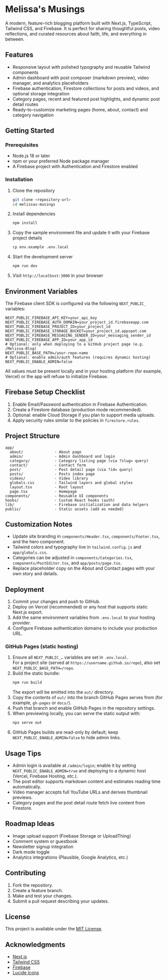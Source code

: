 # Melissa's Musings

A modern, feature-rich blogging platform built with Next.js, TypeScript, Tailwind CSS, and Firebase. It is perfect for sharing thoughtful posts, video reflections, and curated resources about faith, life, and everything in between.

## Features
- Responsive layout with polished typography and reusable Tailwind components
- Admin dashboard with post composer (markdown preview), video manager, and analytics placeholders
- Firebase authentication, Firestore collections for posts and videos, and optional storage integration
- Category pages, recent and featured post highlights, and dynamic post detail routes
- Ready-to-customize marketing pages (home, about, contact) and category navigation

## Getting Started

### Prerequisites
- Node.js 18 or later
- npm or your preferred Node package manager
- A Firebase project with Authentication and Firestore enabled

### Installation
1. Clone the repository
   ```bash
   git clone <repository-url>
   cd melissas-musings
   ```
2. Install dependencies
   ```bash
   npm install
   ```
3. Copy the sample environment file and update it with your Firebase project details
   ```bash
   cp env.example .env.local
   ```
4. Start the development server
   ```bash
   npm run dev
   ```
5. Visit `http://localhost:3000` in your browser

## Environment Variables

The Firebase client SDK is configured via the following `NEXT_PUBLIC_` variables:

```
NEXT_PUBLIC_FIREBASE_API_KEY=your_api_key
NEXT_PUBLIC_FIREBASE_AUTH_DOMAIN=your_project_id.firebaseapp.com
NEXT_PUBLIC_FIREBASE_PROJECT_ID=your_project_id
NEXT_PUBLIC_FIREBASE_STORAGE_BUCKET=your_project_id.appspot.com
NEXT_PUBLIC_FIREBASE_MESSAGING_SENDER_ID=your_messaging_sender_id
NEXT_PUBLIC_FIREBASE_APP_ID=your_app_id
# Optional: only when deploying to a GitHub project page (e.g. /Melissa-Blog)
NEXT_PUBLIC_BASE_PATH=/your-repo-name
# Optional: enable admin/auth features (requires dynamic hosting)
NEXT_PUBLIC_ENABLE_ADMIN=false
```

All values must be present locally and in your hosting platform (for example, Vercel) or the app will refuse to initialize Firebase.

## Firebase Setup Checklist
1. Enable Email/Password authentication in Firebase Authentication.
2. Create a Firestore database (production mode recommended).
3. Optional: enable Cloud Storage if you plan to support media uploads.
4. Apply security rules similar to the policies in `firestore.rules`.

## Project Structure

```
app/
  about/              - About page
  admin/              - Admin dashboard and login
  category/           - Category listing page (via ?slug= query)
  contact/            - Contact form
  post/               - Post detail page (via ?id= query)
  posts/              - Posts index page
  videos/             - Video library
  globals.css         - Tailwind layers and global styles
  layout.tsx          - Root layout
  page.tsx            - Homepage
components/           - Reusable UI components
hooks/                - Custom React hooks (auth)
lib/                  - Firebase initialization and data helpers
public/               - Static assets (add as needed)
```

## Customization Notes
- Update site branding in `components/Header.tsx`, `components/Footer.tsx`, and the hero component.
- Tailwind colors and typography live in `tailwind.config.js` and `app/globals.css`.
- Categories can be adjusted in `components/Categories.tsx`, `components/PostEditor.tsx`, and `app/posts/page.tsx`.
- Replace placeholder copy on the About and Contact pages with your own story and details.

## Deployment
1. Commit your changes and push to GitHub.
2. Deploy on Vercel (recommended) or any host that supports static Next.js export.
3. Add the same environment variables from `.env.local` to your hosting provider.
4. Configure Firebase authentication domains to include your production URL.

### GitHub Pages (static hosting)
1. Ensure all `NEXT_PUBLIC_…` variables are set in `.env.local`.  
   For a project site (served at `https://username.github.io/repo`), also set `NEXT_PUBLIC_BASE_PATH=/repo`.
2. Build the static bundle:
   ```bash
   npm run build
   ```
   The export will be emitted into the `out/` directory.
3. Copy the contents of `out/` into the branch GitHub Pages serves from (for example, `gh-pages` or `docs/`).
4. Push that branch and enable GitHub Pages in the repository settings.
5. When previewing locally, you can serve the static output with:
   ```bash
   npx serve out
   ```
6. GitHub Pages builds are read-only by default; keep `NEXT_PUBLIC_ENABLE_ADMIN=false` to hide admin links.

## Usage Tips
- Admin login is available at `/admin/login`; enable it by setting `NEXT_PUBLIC_ENABLE_ADMIN=true` and deploying to a dynamic host (Vercel, Firebase Hosting, etc.).
- The post editor supports markdown content and estimates reading time automatically.
- Video manager accepts full YouTube URLs and derives thumbnail previews.
- Category pages and the post detail route fetch live content from Firestore.

## Roadmap Ideas
- Image upload support (Firebase Storage or UploadThing)
- Comment system or guestbook
- Newsletter signup integration
- Dark mode toggle
- Analytics integrations (Plausible, Google Analytics, etc.)

## Contributing
1. Fork the repository.
2. Create a feature branch.
3. Make and test your changes.
4. Submit a pull request describing your updates.

## License

This project is available under the [MIT License](LICENSE).

## Acknowledgments
- [Next.js](https://nextjs.org/)
- [Tailwind CSS](https://tailwindcss.com/)
- [Firebase](https://firebase.google.com/)
- [Lucide Icons](https://lucide.dev/)
